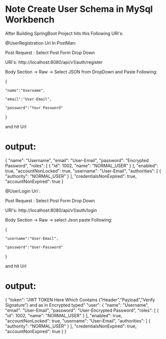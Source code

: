 
# Note Create User Schema in MySql Workbench

After Building SpringBoot Project hits this Following URl's:

@UserRegistration Url In PostMan:

Post Request :  Select Post Form Drop Down

URl's: http://localhost:8080/api/v1/auth/register

Body Section -> Raw -> Select JSON from DropDown and Paste Following:

{

    "name":"Username", 
    
    "email":"User-Email",
    
    "password":"Your Password"
}

and hit Url

# output:

{
    "name": "Username",
    "email": "User-Email",
    "password": "Encrypted Password",
    "roles": [
        {
            "id": 1002,
            "name": "NORMAL_USER"
        }
    ],
    "enabled": true,
    "accountNonLocked": true,
    "username": "User-Email",
    "authorities": [
        {
            "authority": "NORMAL_USER"
        }
    ],
    "credentialsNonExpired": true,
    "accountNonExpired": true
}



@UserLogin Url :

Post Request :  Select Post Form Drop Down

URl's: http://localhost:8080/api/v1/auth/login

Body Section -> Raw -> select Json paste Following:

{

    "username":"User-Email",
    
    "password":"User-Password"

}

and hit Url

# output:

{
    "token": "JWT TOKEN Here Which Contains ("Header","Payload","Verify Signature") and as in Encrypted typed"
    "user": {
        "name": "Username",
        "email": "User-Email",
        "password": "User-Encrypted Password",
        "roles": [
            {
                "id": 1002,
                "name": "NORMAL_USER"
            }
        ],
        "enabled": true,
        "accountNonLocked": true,
        "username": "User-Email",
        "authorities": [
            {
                "authority": "NORMAL_USER"
            }
        ],
        "credentialsNonExpired": true,
        "accountNonExpired": true
    }
}

